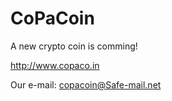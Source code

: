 CoPaCoin
========

A new crypto coin is comming!

http://www.copaco.in

Our e-mail: copacoin@Safe-mail.net
